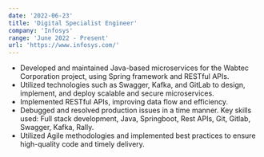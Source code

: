 ```yaml
---
date: '2022-06-23'
title: 'Digital Specialist Engineer'
company: 'Infosys'
range: 'June 2022 - Present'
url: 'https://www.infosys.com/'
---
```


- Developed and maintained Java-based microservices for the
    Wabtec Corporation project, using Spring framework and
    RESTful APIs.
- Utilized technologies such as Swagger, Kafka, and GitLab to
    design, implement, and deploy scalable and secure
    microservices.
- Implemented RESTful APIs, improving data flow and
    efficiency.
- Debugged and resolved production issues in a time manner. Key skills used: Full stack development, Java, Springboot, Rest
    APIs, Git, Gitlab, Swagger, Kafka, Rally.
- Utilized Agile methodologies and implemented best practices to ensure high-quality code and timely delivery.